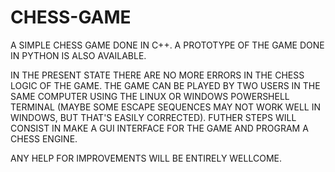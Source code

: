 # CHESS-GAME
A SIMPLE CHESS GAME DONE IN C++.  A PROTOTYPE OF THE GAME DONE IN PYTHON IS ALSO AVAILABLE.

IN THE PRESENT STATE THERE ARE NO MORE ERRORS IN THE CHESS LOGIC OF THE GAME. THE GAME CAN BE PLAYED  BY TWO USERS IN THE SAME COMPUTER USING THE LINUX OR WINDOWS POWERSHELL TERMINAL (MAYBE SOME ESCAPE SEQUENCES MAY NOT WORK WELL IN WINDOWS, BUT THAT'S EASILY CORRECTED). FUTHER STEPS WILL CONSIST IN MAKE A GUI INTERFACE FOR THE GAME AND PROGRAM A CHESS ENGINE. 


ANY HELP FOR IMPROVEMENTS WILL BE ENTIRELY WELLCOME.


